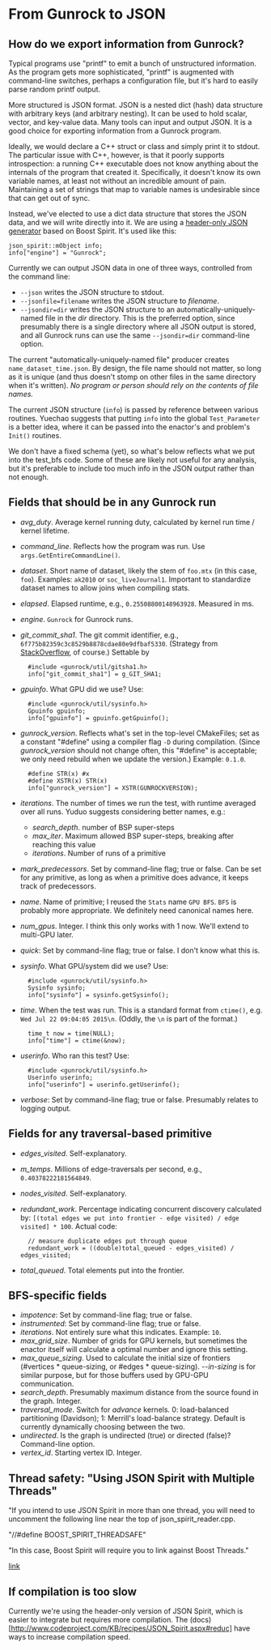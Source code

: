 # From Gunrock to JSON

## How do we export information from Gunrock?

Typical programs use "printf" to emit a bunch of unstructured information. As the program gets more sophisticated, "printf" is augmented with command-line switches, perhaps a configuration file, but it's hard to easily parse random printf output.

More structured is JSON format. JSON is a nested dict (hash) data structure with arbitrary keys (and arbitrary nesting). It can be used to hold scalar, vector, and key-value data. Many tools can input and output JSON. It is a good choice for exporting information from a Gunrock program.

Ideally, we would declare a C++ struct or class and simply print it to stdout. The particular issue with C++, however, is that it poorly supports introspection: a running C++ executable does not know anything about the internals of the program that created it. Specifically, it doesn't know its own variable names, at least not without an incredible amount of pain. Maintaining a set of strings that map to variable names is undesirable since that can get out of sync.

Instead, we've elected to use a dict data structure that stores the JSON data, and we will write directly into it. We are using a [header-only JSON generator](http://www.codeproject.com/Articles/20027/JSON-Spirit-A-C-JSON-Parser-Generator-Implemented) based on Boost Spirit. It's used like this:

    json_spirit::mObject info;
    info["engine"] = "Gunrock";

Currently we can output JSON data in one of three ways, controlled from the command line:

- `--json` writes the JSON structure to stdout.
- `--jsonfile=filename` writes the JSON structure to *filename*.
- `--jsondir=dir` writes the JSON structure to an automatically-uniquely-named file in the *dir* directory. This is the preferred option, since presumably there is a single directory where all JSON output is stored, and all Gunrock runs can use the same `--jsondir=dir` command-line option.

The current "automatically-uniquely-named file" producer creates `name_dataset_time.json`. By design, the file name should not matter, so long as it is unique (and thus doesn't stomp on other files in the same directory when it's written). *No program or person should rely on the contents of file names.*

The current JSON structure (`info`) is passed by reference between various routines. Yuechao suggests that putting `info` into the global `Test_Parameter` is a better idea, where it can be passed into the enactor's and problem's `Init()` routines.

We don't have a fixed schema (yet), so what's below reflects what we put into the test_bfs code. Some of these are likely not useful for any analysis, but it's preferable to include too much info in the JSON output rather than not enough.

## Fields that should be in any Gunrock run

- *avg_duty*. Average kernel running duty, calculated by kernel run time / kernel lifetime.
- *command_line*. Reflects how the program was run. Use `args.GetEntireCommandLine()`.
- *dataset*. Short name of dataset, likely the stem of `foo.mtx` (in this case, `foo`). Examples: `ak2010` or `soc_liveJournal1`. Important to standardize dataset names to allow joins when compiling stats.
- *elapsed*. Elapsed runtime, e.g., `0.25508800148963928`. Measured in ms.
- *engine*. `Gunrock` for Gunrock runs.
- *git_commit_sha1*. The git commit identifier, e.g., `6f775b82359c3c8529b8878cdae80e9dfbaf5330`. (Strategy from [StackOverflow](http://stackoverflow.com/questions/1435953/how-can-i-pass-git-sha1-to-compiler-as-definition-using-cmake), of course.) Settable by

        #include <gunrock/util/gitsha1.h>
        info["git_commit_sha1"] = g_GIT_SHA1;
- *gpuinfo*. What GPU did we use? Use:

        #include <gunrock/util/sysinfo.h>
        Gpuinfo gpuinfo;
        info["gpuinfo"] = gpuinfo.getGpuinfo();
- *gunrock_version*. Reflects what's set in the top-level CMakeFiles; set as a constant "#define" using a compiler flag `-D` during compilation. (Since *gunrock_version* should not change often, this "#define" is acceptable; we only need rebuild when we update the version.) Example: `0.1.0`.

        #define STR(x) #x
        #define XSTR(x) STR(x)
        info["gunrock_version"] = XSTR(GUNROCKVERSION);
- *iterations*. The number of times we run the test, with runtime averaged over all runs. Yuduo suggests considering better names, e.g.:
  - *search_depth*. number of BSP super-steps
  - *max_iter*. Maximum allowed BSP super-steps, breaking after reaching this value
  - *iterations*. Number of runs of a primitive
- *mark_predecessors*. Set by command-line flag; true or false. Can be set for any primitive, as long as when a primitive does advance, it keeps track of predecessors.
- *name*. Name of primitive; I reused the `Stats` name `GPU BFS`. `BFS` is probably more appropriate. We definitely need canonical names here.
- *num_gpus*. Integer. I think this only works with 1 now. We'll extend to multi-GPU later.
- *quick*: Set by command-line flag; true or false. I don't know what this is.
- *sysinfo*. What GPU/system did we use? Use:

        #include <gunrock/util/sysinfo.h>
        Sysinfo sysinfo;
        info["sysinfo"] = sysinfo.getSysinfo();
- *time*. When the test was run. This is a standard format from `ctime()`, e.g. ``Wed Jul 22 09:04:05 2015\n``. (Oddly, the `\n` is part of the format.)

        time_t now = time(NULL);
        info["time"] = ctime(&now);

- *userinfo*. Who ran this test? Use:

        #include <gunrock/util/sysinfo.h>
        Userinfo userinfo;
        info["userinfo"] = userinfo.getUserinfo();
- *verbose*: Set by command-line flag; true or false. Presumably relates to logging output.

## Fields for any traversal-based primitive

- *edges_visited*. Self-explanatory.
- *m_temps*. Millions of edge-traversals per second, e.g., `0.40378222181564849`.
- *nodes_visited*. Self-explanatory.
- *redundant_work*. Percentage indicating concurrent discovery calculated by: `[(total edges we put into frontier - edge visited) / edge visited] * 100`.
  Actual code:

        // measure duplicate edges put through queue
        redundant_work = ((double)total_queued - edges_visited) / edges_visited;

- *total_queued*. Total elements put into the frontier.

## BFS-specific fields

- *impotence*: Set by command-line flag; true or false.
- *instrumented*: Set by command-line flag; true or false.
- *iterations*. Not entirely sure what this indicates. Example: `10`.
- *max_grid_size*. Number of grids for GPU kernels, but sometimes the enactor itself will calculate a optimal number and ignore this setting.
- *max_queue_sizing*. Used to calculate the initial size of frontiers (\#vertices * queue-sizing, or \#edges * queue-sizing). --*in-sizing* is for similar purpose, but for those buffers used by GPU-GPU communication.
- *search_depth*. Presumably maximum distance from the source found in the graph. Integer.
- *traversal_mode*. Switch for *advance* kernels. 0: load-balanced partitioning (Davidson); 1: Merrill's load-balance strategy. Default is currently dynamically choosing between the two.
- *undirected*. Is the graph is undirected (true) or directed (false)? Command-line option.
- *vertex_id*. Starting vertex ID. Integer.

## Thread safety: "Using JSON Spirit with Multiple Threads"

 "If you intend to use JSON Spirit in more than one thread, you will need to uncomment the following line near the top of json_spirit_reader.cpp.

"//#define BOOST_SPIRIT_THREADSAFE"

"In this case, Boost Spirit will require you to link against Boost Threads."

[link](http://www.codeproject.com/KB/recipes/JSON_Spirit.aspx#threads)

## If compilation is too slow

Currently we're using the header-only version of JSON Spirit, which is easier to integrate but requires more compilation. The (docs)[http://www.codeproject.com/KB/recipes/JSON_Spirit.aspx#reduc] have ways to increase compilation speed.
